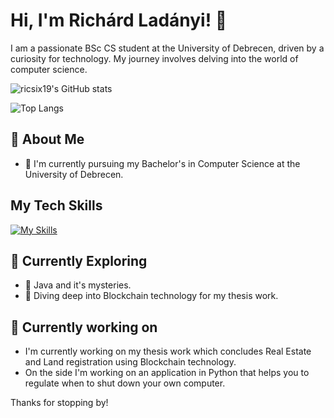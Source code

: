 # Hi, I'm Richárd Ladányi! 👋

I am a passionate BSc CS student at the University of Debrecen, driven by a curiosity for technology. My journey involves delving into the world of computer science.

![ricsix19's GitHub stats](https://github-readme-stats.vercel.app/api?username=ricsix19&show_icons=true&theme=onedark)

![Top Langs](https://github-readme-stats.vercel.app/api/top-langs/?username=ricsix19&layout=compact&exclude_repo=UNI-Projects&theme=onedark)

## 🚀 About Me

- 🔭 I'm currently pursuing my Bachelor's in Computer Science at the University of Debrecen.

## My Tech Skills
[![My Skills](https://skillicons.dev/icons?i=java,html,css,cs,cpp,git,matlab,ps,vscode,visualstudio,idea)](https://skillicons.dev)

## 🌱 Currently Exploring

- 🚀 Java and it's mysteries.
- 🌱 Diving deep into Blockchain technology for my thesis work.

## 🔭 Currently working on
- I'm currently working on my thesis work which concludes Real Estate and Land registration using Blockchain technology.
- On the side I'm working on an application in Python that helps you to regulate when to shut down your own computer.

Thanks for stopping by!
<!--
**ricsix19/ricsix19** is a ✨ _special_ ✨ repository because its `README.md` (this file) appears on your GitHub profile.

Here are some ideas to get you started:

- 🔭 I’m currently working on ...
- 🌱 I’m currently learning ...
- 👯 I’m looking to collaborate on ...
- 🤔 I’m looking for help with ...
- 💬 Ask me about ...
- 📫 How to reach me: ...
- 😄 Pronouns: ...
- ⚡ Fun fact: ...
-->
